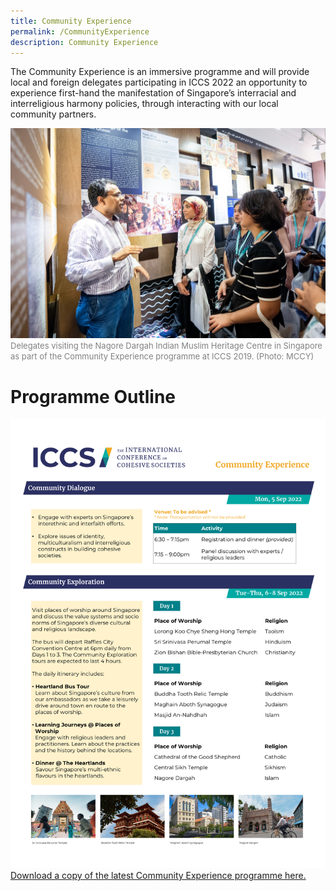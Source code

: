 ```yaml
---
title: Community Experience
permalink: /CommunityExperience
description: Community Experience
---
```

The Community Experience is an immersive programme and will provide local and foreign delegates participating in ICCS 2022 an opportunity to experience first-hand the manifestation of Singapore’s interracial and interreligious harmony policies, through interacting with our local community partners. 



![](/images/Community%20Experience/21june2019iccsphotog3-293a.jpg)
<font color = "grey"><font size="-1">Delegates visiting the Nagore Dargah Indian Muslim Heritage Centre in Singapore as part of the Community Experience programme at ICCS 2019. (Photo: MCCY)</font></font>

# Programme Outline

![](/images/Community%20Experience/ICCS%20CE%20programme_as%20of%205%20Jul%202022.png)
[Download a copy of the latest Community Experience programme here.](/files/Community%20Experience/ICCS%20CE%20programme_as%20of%205%20Jul%202022.pdf)